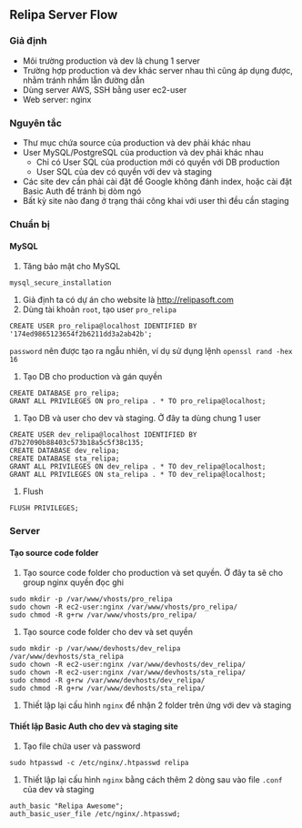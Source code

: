 ## Relipa Server Flow

### Giả định
* Môi trường production và dev là chung 1 server
* Trường hợp production và dev khác server nhau thì cũng áp dụng được, nhằm tránh nhầm lẫn đường dẫn
* Dùng server AWS, SSH bằng user ec2-user
* Web server: nginx

### Nguyên tắc
* Thư mục chứa source của production và dev phải khác nhau
* User MySQL/PostgreSQL của production và dev phải khác nhau
  * Chỉ có User SQL của production mới có quyền với DB production
  * User SQL của dev có quyền với dev và staging  
* Các site dev cần phải cài đặt để Google không đánh index, hoặc cài đặt Basic Auth để tránh bị dòm ngó
* Bất kỳ site nào đang ở trạng thái công khai với user thì đều cần staging

### Chuẩn bị
#### MySQL

1. Tăng bảo mật cho MySQL
 ```
 mysql_secure_installation
 ```

1. Giả định ta có dự án cho website là http://relipasoft.com
1. Dùng tài khoản `root`, tạo user `pro_relipa`
 ```
 CREATE USER pro_relipa@localhost IDENTIFIED BY '174ed9865123654f2b6211dd3a2ab42b';
 ```
 `password` nên được tạo ra ngẫu nhiên, ví dụ sử dụng lệnh `openssl rand -hex 16`

1. Tạo DB cho production và gán quyền
 ```
 CREATE DATABASE pro_relipa;
 GRANT ALL PRIVILEGES ON pro_relipa . * TO pro_relipa@localhost;
 ```
1. Tạo DB và user cho dev và staging. Ở đây ta dùng chung 1 user

 ```
 CREATE USER dev_relipa@localhost IDENTIFIED BY d7b27090b88403c573b18a5c5f38c135;
 CREATE DATABASE dev_relipa;
 CREATE DATABASE sta_relipa;
 GRANT ALL PRIVILEGES ON dev_relipa . * TO dev_relipa@localhost;
 GRANT ALL PRIVILEGES ON sta_relipa . * TO dev_relipa@localhost;
 ```

1. Flush

 ```
 FLUSH PRIVILEGES;
 ```

### Server
#### Tạo source code folder
1. Tạo source code folder cho production và set quyền. Ở đây ta sẽ cho group nginx quyền đọc ghi

 ```
 sudo mkdir -p /var/www/vhosts/pro_relipa
 sudo chown -R ec2-user:nginx /var/www/vhosts/pro_relipa/
 sudo chmod -R g+rw /var/www/vhosts/pro_relipa/
 ```
1. Tạo source code folder cho dev và set quyền

 ```
 sudo mkdir -p /var/www/devhosts/dev_relipa /var/www/devhosts/sta_relipa
 sudo chown -R ec2-user:nginx /var/www/devhosts/dev_relipa/
 sudo chown -R ec2-user:nginx /var/www/devhosts/sta_relipa/
 sudo chmod -R g+rw /var/www/devhosts/dev_relipa/
 sudo chmod -R g+rw /var/www/devhosts/sta_relipa/
 ```
1. Thiết lập lại cấu hình `nginx` để nhận 2 folder trên ứng với dev và staging

#### Thiết lập Basic Auth cho dev và staging site
1. Tạo file chứa user và password

 ```
 sudo htpasswd -c /etc/nginx/.htpasswd relipa
 ```
1. Thiết lập lại cấu hình `nginx` bằng cách thêm 2 dòng sau vào file `.conf` của dev và staging
 
 ```
 auth_basic "Relipa Awesome";
 auth_basic_user_file /etc/nginx/.htpasswd;
 ```

